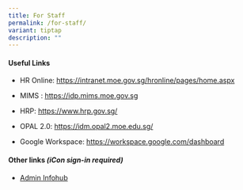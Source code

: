 ```yaml
---
title: For Staff
permalink: /for-staff/
variant: tiptap
description: ""
---
```

<h4>Useful Links</h4>
<ul data-tight="true" class="tight">
<li>
<p>HR Online: <a href="https://intranet.moe.gov.sg/hronline/pages/home.aspx" rel="noopener noreferrer nofollow" target="_blank">https://intranet.moe.gov.sg/hronline/pages/home.aspx</a>
</p>
</li>
<li>
<p>MIMS : <a href="https://idp.mims.moe.gov.sg/" rel="noopener noreferrer nofollow" target="_blank"><u>https://idp.mims.moe.gov.sg</u></a>
</p>
</li>
<li>
<p>HRP: <a href="https://idp.mims.moe.gov.sg/" rel="noopener noreferrer nofollow" target="_blank"><u>https://www.hrp.gov.sg/</u></a>
</p>
</li>
<li>
<p>OPAL 2.0: <a href="https://idm.opal2.moe.edu.sg/" rel="noopener noreferrer nofollow" target="_blank">https://idm.opal2.moe.edu.sg/</a>
</p>
</li>
<li>
<p>Google Workspace: <a href="https://workspace.google.com/dashboard" rel="noopener noreferrer nofollow" target="_blank">https://workspace.google.com/dashboard</a>
</p>
</li>
</ul>
<h4>Other links <em>(iCon sign-in required)</em></h4>
<ul data-tight="true" class="tight">
<li>
<p><a href="https://sites.google.com/moe.edu.sg/esps-infohub/home" rel="noopener nofollow" target="_blank">Admin Infohub</a>
</p>
</li>
</ul>
<p></p>